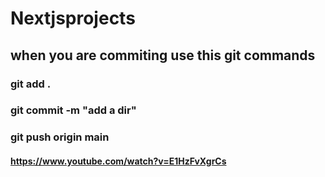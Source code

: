 # Nextjsprojects
## when you are commiting use this git commands
### git add .
### git commit -m "add a dir"
### git push origin main
#### https://www.youtube.com/watch?v=E1HzFvXgrCs

